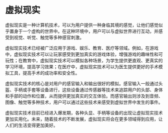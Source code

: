 # 虚拟现实
虚拟现实是一种计算机技术，可以为用户提供一种身临其境的感觉，让他们感觉似乎置身于一个虚构的世界中。在这种环境中，用户可以与虚拟世界进行互动，并感受到视觉、听觉、触觉等多种感官刺激。

虚拟现实技术已经被广泛应用于游戏、娱乐、教育、医疗等领域。例如，在游戏中，虚拟现实技术可以让玩家感受到更加真实的游戏体验，增强游戏的趣味性和可玩性；在教育中，虚拟现实技术可以模拟各种场景，为学生提供更直观、更真实的学习环境，提高学习效果；在医疗中，虚拟现实技术可以为医生提供更好的手术模拟工具，提高手术的成功率和安全性。

虚拟现实技术的核心是对用户的感官输入和输出很好的模拟。感官输入一般通过头盔、手柄或手套等设备进行，这些设备通过传感器等技术来追踪用户的头部、身体和手部的动作和位置，从而提供更加真实的交互体验。而感官输出则涉及到音频、图像、触觉等多种技术，用户可以通过这些技术来感受到虚拟世界中发生的事件。

虚拟现实技术目前已经进入爆发期，各种头显、手柄等设备的出现让虚拟现实技术更加实用化。未来，随着技术的不断发展，虚拟现实将会在更多领域得到应用，让人们的生活变得更加美好。
